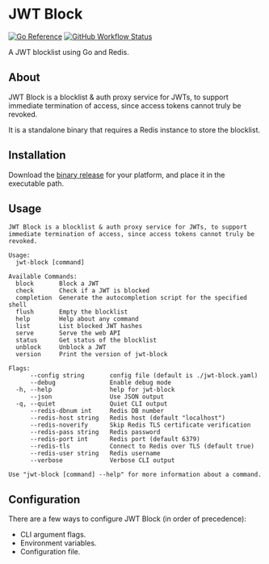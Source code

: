 # JWT Block

[![Go Reference](https://pkg.go.dev/badge/github.com/divergentcodes/jwt-block.svg)](https://pkg.go.dev/github.com/divergentcodes/jwt-block)
[![GitHub Workflow Status](https://img.shields.io/github/actions/workflow/status/DivergentCodes/jwt-block/release.yaml?style=flat-square)](https://github.com/DivergentCodes/jwt-block/actions?query=workflow%3Arelease)

A JWT blocklist using Go and Redis.

## About

JWT Block is a blocklist & auth proxy service for JWTs, to support immediate termination of access, since access tokens cannot truly be revoked.

It is a standalone binary that requires a Redis instance to store the blocklist.

## Installation

Download the [binary release](https://github.com/DivergentCodes/jwt-block/releases) for your platform,
and place it in the executable path.


## Usage

```
JWT Block is a blocklist & auth proxy service for JWTs, to support immediate termination of access, since access tokens cannot truly be revoked.

Usage:
  jwt-block [command]

Available Commands:
  block       Block a JWT
  check       Check if a JWT is blocked
  completion  Generate the autocompletion script for the specified shell
  flush       Empty the blocklist
  help        Help about any command
  list        List blocked JWT hashes
  serve       Serve the web API
  status      Get status of the blocklist
  unblock     Unblock a JWT
  version     Print the version of jwt-block

Flags:
      --config string       config file (default is ./jwt-block.yaml)
      --debug               Enable debug mode
  -h, --help                help for jwt-block
      --json                Use JSON output
  -q, --quiet               Quiet CLI output
      --redis-dbnum int     Redis DB number
      --redis-host string   Redis host (default "localhost")
      --redis-noverify      Skip Redis TLS certificate verification
      --redis-pass string   Redis password
      --redis-port int      Redis port (default 6379)
      --redis-tls           Connect to Redis over TLS (default true)
      --redis-user string   Redis username
      --verbose             Verbose CLI output

Use "jwt-block [command] --help" for more information about a command.
```

## Configuration

There are a few ways to configure JWT Block (in order of precedence):
- CLI argument flags.
- Environment variables.
- Configuration file.

